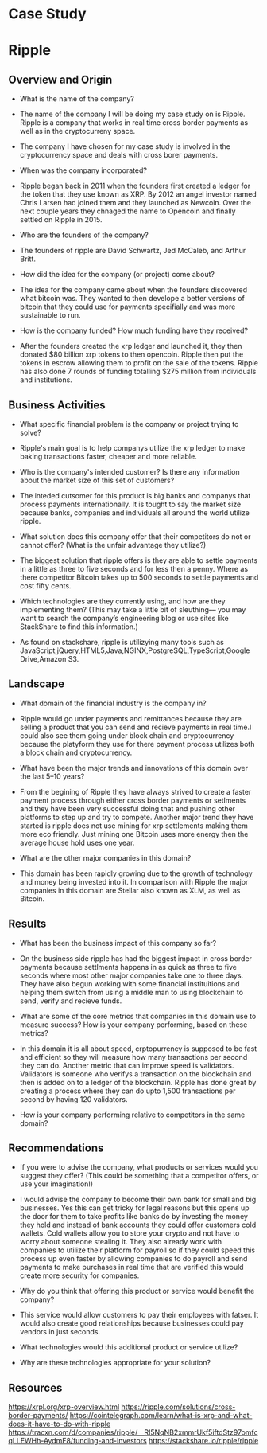 # Case Study
# Ripple

## Overview and Origin

* What is the name of the company?
* The name of the company I will be doing my case study on is Ripple. Ripple is a company that works in real time cross border payments as well as in the cryptocurreny space.
* The company I have chosen for my case study is involved in the cryptocurrency space and deals with cross borer payments.

* When was the company incorporated?
* Ripple began back in 2011 when the founders first created a ledger for the token that they use known as XRP. By 2012 an angel investor named Chris Larsen had joined them and they launched as Newcoin. Over the next couple years they chnaged the name to Opencoin and finally settled on Ripple in 2015.

* Who are the founders of the company?
* The founders of ripple are David Schwartz, Jed McCaleb, and Arthur Britt. 

* How did the idea for the company (or project) come about?
* The idea for the company came about when the founders discovered what bitcoin was. They wanted to then develope a better versions of bitcoin that they could use for payments specifially and was more sustainable to run.

* How is the company funded? How much funding have they received?
* After the founders created the xrp ledger and launched it, they then donated $80 billion xrp tokens to then opencoin. Ripple then put the tokens in escrow allowing them to profit on the sale of the tokens. Ripple has also done 7 rounds of funding totalling $275 million from individuals and institutions. 


## Business Activities

* What specific financial problem is the company or project trying to solve?
* Ripple's main goal is to help companys utilize the xrp ledger to make baking transactions faster, cheaper and more reliable. 

* Who is the company's intended customer?  Is there any information about the market size of this set of customers?
* The inteded cutsomer for this product is big banks and companys that process payments internationally. It is tought to say the market size because banks, companies and individuals all around the world utilize ripple. 

* What solution does this company offer that their competitors do not or cannot offer? (What is the unfair advantage they utilize?)
* The biggest solution that ripple offers is they are able to settle payments in a little as three to five seconds and for less then a penny. Where as there competitor Bitcoin takes up to 500 seconds to settle payments and cost fifty cents. 

* Which technologies are they currently using, and how are they implementing them? (This may take a little bit of sleuthing–– you may want to search the company’s engineering blog or use sites like StackShare to find this information.)
* As found on stackshare, ripple is utilizying many tools such as JavaScript,jQuery,HTML5,Java,NGINX,PostgreSQL,TypeScript,Google Drive,Amazon S3.


## Landscape

* What domain of the financial industry is the company in?
* Ripple would go under payments and remittances because they are selling a product that you can send and recieve payments in real time.I could also see them going under block chain and cryptocurrency because the platyform they use for there payment process utilizes both a block chain and cryptocurrency.

* What have been the major trends and innovations of this domain over the last 5–10 years?
* From the begining of Ripple they have always strived to create a faster payment process through either cross border payments or setlments and they have been very successful doing that and pushing other platforms to step up and try to compete. Another major trend they have started is ripple does not use mining for xrp settlements making them more eco friendly. Just mining one Bitcoin uses more energy then the average house hold uses one year.

* What are the other major companies in this domain?
* This domain has been rapidly growing due to the growth of technology and money being invested into it. In comparison with Ripple the major companies in this domain are Stellar also known as XLM, as well as Bitcoin. 


## Results

* What has been the business impact of this company so far?
* On the business side ripple has had the biggest impact in cross border payments because settlments happens in as quick as three to five seconds where most other major companies take one to three days. They have also begun working with some financial instituitions and helping them switch from using a middle man to using blockchain to send, verify and recieve funds.  

* What are some of the core metrics that companies in this domain use to measure success? How is your company performing, based on these metrics?
* In this domain it is all about speed, crptopurrency is supposed to be fast and efficient so they will measure how many transactions per second they can do. Another metric that can improve speed is validators. Validators is someone who verifys a transaction on the blockchain and then is added on to a ledger of the blockchain. Ripple has done great by creating a process where they can do upto 1,500 transactions per second by having 120 validators. 

* How is your company performing relative to competitors in the same domain?


## Recommendations

* If you were to advise the company, what products or services would you suggest they offer? (This could be something that a competitor offers, or use your imagination!)
* I would advise the company to become their own bank for small and big businesses. Yes this can get tricky for legal reasons but this opens up the door for them to take profits like banks do by investing the money they hold and instead of bank accounts they could offer customers cold wallets. Cold wallets allow you to store your crypto and not have to worry about someone stealing it. They also already work with companies to utilize their platform for payroll so if they could speed this process up even faster by allowing companies to do payroll and send payments to make purchases in real time that are verified this would create more security for companies. 

* Why do you think that offering this product or service would benefit the company?
* This service would allow customers to pay their employees with fatser. It would also create good relationships because businesses could pay vendors in just seconds.

* What technologies would this additional product or service utilize?

* Why are these technologies appropriate for your solution?


## Resources
https://xrpl.org/xrp-overview.html
https://ripple.com/solutions/cross-border-payments/
https://cointelegraph.com/learn/what-is-xrp-and-what-does-it-have-to-do-with-ripple
https://tracxn.com/d/companies/ripple/__RI5NqNB2xmmrUkf5iftdStz97omfcqLLEWHh-AydmF8/funding-and-investors
https://stackshare.io/ripple/ripple
